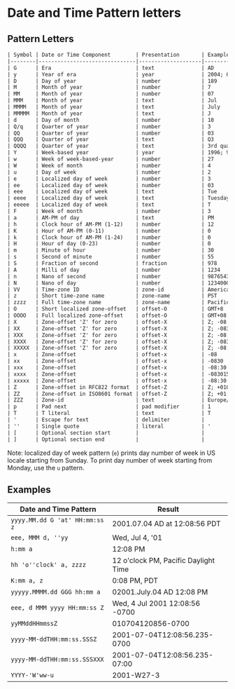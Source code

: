 # Date and Time Pattern letters

## Pattern Letters

```txt
| Symbol | Date or Time Component        | Presentation       | Examples                                       |
|--------|-------------------------------|--------------------|------------------------------------------------|
| G      | Era                           | text               | AD                                             |
| y      | Year of era                   | year               | 2004; 04                                       |
| D      | Day of year                   | number             | 189                                            |
| M      | Month of year                 | number             | 7                                              |
| MM     | Month of year                 | number             | 07                                             |
| MMM    | Month of year                 | text               | Jul                                            |
| MMMM   | Month of year                 | text               | July                                           |
| MMMMM  | Month of year                 | text               | J                                              |
| d      | Day of month                  | number             | 10                                             |
| Q/q    | Quarter of year               | number             | 3                                              |
| QQ     | Quarter of year               | number             | 03                                             |
| QQQ    | Quarter of year               | text               | Q3                                             |
| QQQQ   | Quarter of year               | text               | 3rd quarter                                    |
| Y      | Week-based year               | year               | 1996; 96                                       |
| w      | Week of week-based-year       | number             | 27                                             |
| W      | Week of month                 | number             | 4                                              |
| u      | Day of week                   | number             | 2                                              |
| e      | Localized day of week         | number             | 3                                              |
| ee     | Localized day of week         | number             | 03                                             |
| eee    | Localized day of week         | text               | Tue                                            |
| eeee   | Localized day of week         | text               | Tuesday                                        |
| eeeee  | Localized day of week         | text               | T                                              |
| F      | Week of month                 | number             | 3                                              |
| a      | AM-PM of day                  | text               | PM                                             |
| h      | Clock hour of AM-PM (1-12)    | number             | 12                                             |
| K      | Hour of AM-PM (0-11)          | number             | 0                                              |
| k      | Clock hour of AM-PM (1-24)    | number             | 0                                              |
| H      | Hour of day (0-23)            | number             | 0                                              |
| m      | Minute of hour                | number             | 30                                             |
| s      | Second of minute              | number             | 55                                             |
| S      | Fraction of second            | fraction           | 978                                            |
| A      | Milli of day                  | number             | 1234                                           |
| n      | Nano of second                | number             | 987654321                                      |
| N      | Nano of day                   | number             | 1234000000                                     |
| VV     | Time-zone ID                  | zone-id            | America/Los_Angeles; Z; -08:30                 |
| z      | Short time-zone name          | zone-name          | PST                                            |
| zzzz   | Full time-zone name           | zone-name          | Pacific Standard Time; PST                     |
| O      | Short localized zone-offset   | offset-O           | GMT+8                                          |
| OOOO   | Full localized zone-offset    | offset-O           | GMT+08:00; UTC-08:00                           |
| X      | Zone-offset 'Z' for zero      | offset-X           | Z; -08                                         |
| XX     | Zone-offset 'Z' for zero      | offset-X           | Z; -0830                                       |
| XXX    | Zone-offset 'Z' for zero      | offset-X           | Z; -08:30                                      |
| XXXX   | Zone-offset 'Z' for zero      | offset-X           | Z; -083015                                     |
| XXXXX  | Zone-offset 'Z' for zero      | offset-X           | Z; -08:30:15                                   |
| x      | Zone-offset                   | offset-x           | -08                                            |
| xx     | Zone-offset                   | offset-x           | -0830                                          |
| xxx    | Zone-offset                   | offset-x           | -08:30                                         |
| xxxx   | Zone-offset                   | offset-x           | -083015                                        |
| xxxxx  | Zone-offset                   | offset-x           | -08:30:15                                      |
| Z      | Zone-offset in RFC822 format  | offset-Z           | Z; +0100 (same as XX)                          |
| ZZ     | Zone-offset in ISO8601 format | offset-Z           | Z; +01:00 (same as XXX)                        |
| ZZZ    | Zone-id                       | text               | Europe/Berlin (same as VV)                     |
| p      | Pad next                      | pad modifier       | 1                                              |
| T      | T literal                     | text               | T                                              |
| '      | Escape for text               | delimiter          |                                                |
| ''     | Single quote                  | literal            | '                                              |
| [      | Optional section start        |                    |                                                |
| ]      | Optional section end          |                    |                                                |
```

Note: localized day of week pattern (`e`) prints day number of week in US locale starting from Sunday.
To print day number of week starting from Monday, use the `u` pattern.

## Examples

| Date and Time Pattern          | Result                               |
|--------------------------------|--------------------------------------|
| `yyyy.MM.dd G 'at' HH:mm:ss z` | 2001.07.04 AD at 12:08:56 PDT        |
| `eee, MMM d, ''yy`             | Wed, Jul 4, '01                      |
| `h:mm a`                       | 12:08 PM                             |
| `hh 'o''clock' a, zzzz`        | 12 o'clock PM, Pacific Daylight Time |
| `K:mm a, z`                    | 0:08 PM, PDT                         |
| `yyyyy.MMMM.dd GGG hh:mm a`    | 02001.July.04 AD 12:08 PM            |
| `eee, d MMM yyyy HH:mm:ss Z`   | Wed, 4 Jul 2001 12:08:56 -0700       |
| `yyMMddHHmmssZ`                | 010704120856-0700                    |
| `yyyy-MM-ddTHH:mm:ss.SSSZ`     | 2001-07-04T12:08:56.235-0700         |
| `yyyy-MM-ddTHH:mm:ss.SSSXXX`   | 2001-07-04T12:08:56.235-07:00        |
| `YYYY-'W'ww-u`                 | 2001-W27-3                           |
